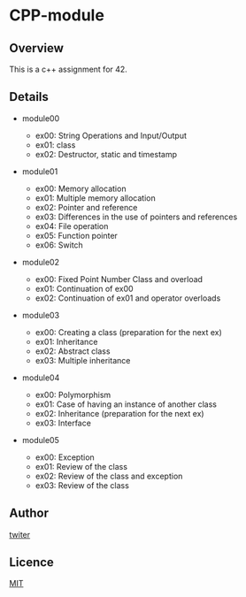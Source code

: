 # CPP-module

## Overview

This is a c++ assignment for 42.

## Details

- module00
  - ex00: String Operations and Input/Output
  - ex01: class
  - ex02: Destructor, static and timestamp

- module01
  - ex00: Memory allocation
  - ex01: Multiple memory allocation
  - ex02: Pointer and reference
  - ex03: Differences in the use of pointers and references
  - ex04: File operation
  - ex05: Function pointer
  - ex06: Switch

- module02
  - ex00: Fixed Point Number Class and overload
  - ex01: Continuation of ex00
  - ex02: Continuation of ex01 and operator overloads

- module03
  - ex00: Creating a class (preparation for the next ex)
  - ex01: Inheritance
  - ex02: Abstract class
  - ex03: Multiple inheritance

- module04
  - ex00: Polymorphism
  - ex01: Case of having an instance of another class
  - ex02: Inheritance (preparation for the next ex)
  - ex03: Interface

- module05
  - ex00: Exception
  - ex01: Review of the class
  - ex02: Review of the class and exception
  - ex03: Review of the class

## Author

[twiter](https://twitter.com/Kotabrog)

## Licence

[MIT](https://github.com/kotabrog/CPP-module/blob/main/LICENSE)
